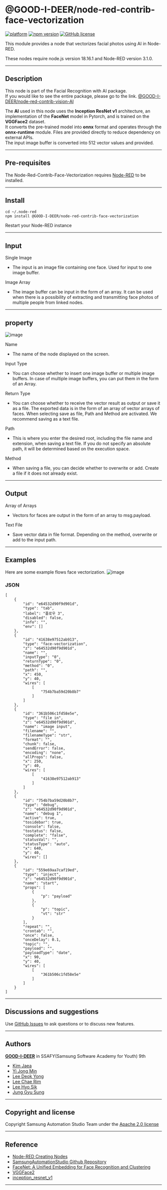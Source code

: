 # @GOOD-I-DEER/node-red-contrib-face-vectorization

[![platform](https://img.shields.io/badge/platform-Node--RED-red)](https://nodered.org)
[![npm version](https://badge.fury.io/js/@GOOD-I-DEER%2Fnode-red-contrib-face-vectorization.svg)](https://badge.fury.io/js/@GOOD-I-DEER%2Fnode-red-contrib-face-vectorization)
[![GitHub license](https://img.shields.io/github/license/GOOD-I-DEER/node-red-contrib-face-vectorization)](https://github.com/GOOD-I-DEER/node-red-contrib-face-vectorization/blob/main/LICENSE)

This module provides a node that vectorizes facial photos using AI in Node-RED.

These nodes require node.js version 18.16.1 and Node-RED version 3.1.0.

<hr>

## Description

This node is part of the Facial Recognition with AI package.  
If you would like to see the entire package, please go to the link.
[@GOOD-I-DEER/node-red-contrib-vision-AI](https://badge.fury.io/js/@GOOD-I-DEER/node-red-contrib-vision-AI)

The **AI** used in this node uses the **Inception ResNet v1** architecture, an implementation of the **FaceNet** model in Pytorch, and is trained on the **VGGFace2** dataset.  
It converts the pre-trained model into **onnx** format and operates through the **onnx-runtime** module. Files are provided directly to reduce dependency on external APIs.  
The input image buffer is converted into 512 vector values and provided.

<hr>

## Pre-requisites

The Node-Red-Contrib-Face-Vectorization requires [Node-RED](https://nodered.org) to be installed.

<hr>

## Install

```
cd ~/.node-red
npm install @GOOD-I-DEER/node-red-contrib-face-vectorization
```

Restart your Node-RED instance

<hr>

## Input

Single Image

- The input is an image file containing one face. Used for input to one image buffer.

Image Array

- The image buffer can be input in the form of an array. It can be used when there is a possibility of extracting and transmitting face photos of multiple people from linked nodes.
<hr>

## property

![image](https://github.com/GOOD-I-DEER/node-red-contrib-face-vectorization/blob/main/img/properites.png)

Name

- The name of the node displayed on the screen.

Input Type

- You can choose whether to insert one image buffer or multiple image buffers. In case of multiple image buffers, you can put them in the form of an Array.

Return Type

- You can choose whether to receive the vector result as output or save it as a file. The exported data is in the form of an array of vector arrays of faces. When selecting save as file, Path and Method are activated. We recommend saving as a text file.

Path

- This is where you enter the desired root, including the file name and extension, when saving a text file. If you do not specify an absolute path, it will be determined based on the execution space.

Method

- When saving a file, you can decide whether to overwrite or add. Create a file if it does not already exist.
<hr>

## Output

Array of Arrays

- Vectors for faces are output in the form of an array to msg.payload.

Text File

- Save vector data in file format. Depending on the method, overwrite or add to the input path.
<hr>

## Examples

Here are some example flows face vectorization.
![image](https://github.com/GOOD-I-DEER/node-red-contrib-face-vectorization/blob/main/img/example.png)

### JSON

```
[
    {
        "id": "e64532d90f9d901d",
        "type": "tab",
        "label": "플로우 3",
        "disabled": false,
        "info": "",
        "env": []
    },
    {
        "id": "41638e97512ab913",
        "type": "face-vectorization",
        "z": "e64532d90f9d901d",
        "name": "",
        "inputType": "0",
        "returnType": "0",
        "method": "0",
        "path": "",
        "x": 450,
        "y": 40,
        "wires": [
            [
                "754b7ba59d20b8b7"
            ]
        ]
    },
    {
        "id": "361b506c1fd58e5e",
        "type": "file in",
        "z": "e64532d90f9d901d",
        "name": "image input",
        "filename": "",
        "filenameType": "str",
        "format": "",
        "chunk": false,
        "sendError": false,
        "encoding": "none",
        "allProps": false,
        "x": 250,
        "y": 40,
        "wires": [
            [
                "41638e97512ab913"
            ]
        ]
    },
    {
        "id": "754b7ba59d20b8b7",
        "type": "debug",
        "z": "e64532d90f9d901d",
        "name": "debug 1",
        "active": true,
        "tosidebar": true,
        "console": false,
        "tostatus": false,
        "complete": "false",
        "statusVal": "",
        "statusType": "auto",
        "x": 640,
        "y": 40,
        "wires": []
    },
    {
        "id": "559e69aa7caf19ed",
        "type": "inject",
        "z": "e64532d90f9d901d",
        "name": "start",
        "props": [
            {
                "p": "payload"
            },
            {
                "p": "topic",
                "vt": "str"
            }
        ],
        "repeat": "",
        "crontab": "",
        "once": false,
        "onceDelay": 0.1,
        "topic": "",
        "payload": "",
        "payloadType": "date",
        "x": 90,
        "y": 40,
        "wires": [
            [
                "361b506c1fd58e5e"
            ]
        ]
    }
]
```

<hr>

## Discussions and suggestions

Use [GitHub Issues](https://github.com/GOOD-I-DEER/node-red-contrib-face-vectorization/issues) to ask questions or to discuss new features.

<hr>

## Authors

[**GOOD-I-DEER**](https://github.com/GOOD-I-DEER) in SSAFY(Samsung Software Academy for Youth) 9th

- [Kim Jaea](https://github.com/kimjaea)
- [Yi Jong Min](https://github.com/chickennight)
- [Lee Deok Yong](https://github.com/Gitgloo)
- [Lee Chae Rim](https://github.com/leecr1215)
- [Lee Hyo Sik](https://github.com/hy06ix)
- [Jung Gyu Sung](https://github.com/ramaking)
<hr>

## Copyright and license

Copyright Samsung Automation Studio Team under the [Apache 2.0 license](https://www.apache.org/licenses/LICENSE-2.0)

<hr>

## Reference

- [Node-RED Creating Nodes](https://nodered.org/docs/creating-nodes/)
- [SamsungAutomationStudio Github Repository](https://github.com/Samsung/SamsungAutomationStudio)
- [FaceNet: A Unified Embedding for Face Recognition and Clustering](https://www.cv-foundation.org/openaccess/content_cvpr_2015/papers/Schroff_FaceNet_A_Unified_2015_CVPR_paper.pdf)
- [VGGFace2](https://paperswithcode.com/dataset/vggface2-1)
- [inception_resnet_v1](https://github.com/timesler/facenet-pytorch/blob/master/models/inception_resnet_v1.py)
<hr>
